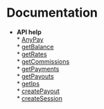 # Documentation

* <b>API help</b><br/>
             * [AnyPay](api-reference/anypay.md)<br/>
                         * [getBalance](api-reference/balance.md)<br/>
                         * [getRates](api-reference/rates.md)<br/>
                         * [getCommissions](api-reference/commission.md)<br/>
                         * [getPayments](api-reference/payments.md)<br/>
                         * [getPayouts](api-reference/payouts.md)<br/>
                         * [getIps](api-reference/Ips.md)<br/>
                         * [createPayout](api-reference/create_payout.md)<br/>
                         * [createSession](api-reference/server.md)

